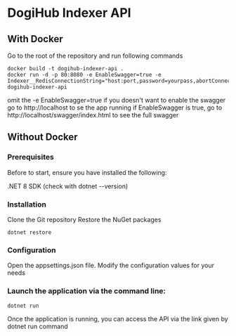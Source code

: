 # DogiHub Indexer API

## With Docker
Go to the root of the repository and run following commands

    docker build -t dogihub-indexer-api .
    docker run -d -p 80:8080 -e EnableSwagger=true -e Indexer__RedisConnectionString="host:port,password=yourpass,abortConnect=false" dogihub-indexer-api

omit the -e EnableSwagger=true if you doesn't want to enable the swagger
go to http://localhost to se the app running
if EnableSwagger is true, go to http://localhost/swagger/index.html to see the full swagger

## Without Docker

### Prerequisites
Before to start, ensure you have installed the following:

.NET 8 SDK (check with dotnet --version)

### Installation
Clone the Git repository
Restore the NuGet packages

    dotnet restore

### Configuration

Open the appsettings.json file.
Modify the configuration values for your needs

### Launch the application via the command line:

    dotnet run
	
Once the application is running, you can access the API via the link given by dotnet run command

